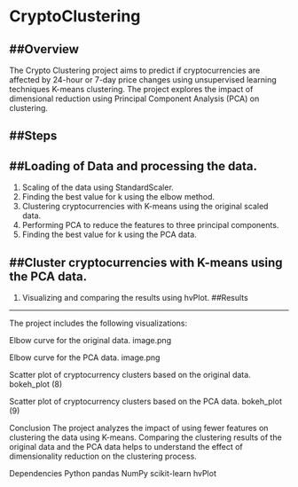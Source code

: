 # CryptoClustering
##Overview
------------------
The Crypto Clustering project aims to predict if cryptocurrencies are affected by 24-hour or 7-day price changes using unsupervised learning techniques K-means clustering. The project explores the impact of dimensional reduction using Principal Component Analysis (PCA) on clustering.

##Steps
-------------
##Loading of Data and processing the data.
-----------
1. Scaling of the data using StandardScaler.
2. Finding the best value for k using the elbow method.
3. Clustering cryptocurrencies with K-means using the original scaled data.
4. Performing PCA to reduce the features to three principal components.
5. Finding the best value for k using the PCA data.

##Cluster cryptocurrencies with K-means using the PCA data.
--------------------------------------
1. Visualizing and comparing the results using hvPlot.
##Results
-------------------------
The project includes the following visualizations:

Elbow curve for the original data.
image.png

Elbow curve for the PCA data.
image.png

Scatter plot of cryptocurrency clusters based on the original data.
bokeh_plot (8)

Scatter plot of cryptocurrency clusters based on the PCA data.
bokeh_plot (9)

Conclusion
The project analyzes the impact of using fewer features on clustering the data using K-means. Comparing the clustering results of the original data and the PCA data helps to understand the effect of dimensionality reduction on the clustering process.

Dependencies
Python
pandas
NumPy
scikit-learn
hvPlot
